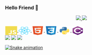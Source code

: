 ### Hello Friend 👋

<div align="center">
  <a href="https://github.com/sudown">
  <img height="180em" src="https://github-readme-stats.vercel.app/api?username=sudown&show_icons=true&theme=dracula&include_all_commits=true&count_private=true"/>
  <img height="180em" src="https://github-readme-stats.vercel.app/api/top-langs/?username=sudown&layout=compact&langs_count=7&theme=dracula"/>
</div>

<div style="display: inline_block"><br>
  <img align="center" alt="sudown-Js" height="30" width="40" src="https://raw.githubusercontent.com/devicons/devicon/master/icons/javascript/javascript-plain.svg">
  <img align="center" alt="sudown-React" height="30" width="40" src="https://raw.githubusercontent.com/devicons/devicon/master/icons/react/react-original.svg">
  <img align="center" alt="sudown-HTML" height="30" width="40" src="https://raw.githubusercontent.com/devicons/devicon/master/icons/html5/html5-original.svg">
  <img align="center" alt="sudown-CSS" height="30" width="40" src="https://raw.githubusercontent.com/devicons/devicon/master/icons/css3/css3-original.svg">
  <img align="center" alt="sudown-Python" height="30" width="40" src="https://raw.githubusercontent.com/devicons/devicon/master/icons/python/python-original.svg">
  <img align="center" alt="sudown-Csharp" height="30" width="40" src="https://raw.githubusercontent.com/devicons/devicon/master/icons/csharp/csharp-original.svg">

</div>

<div>
  <a href="https://instagram.com/mirosmar.santos.9849" target="_blank"><img src="https://img.shields.io/badge/-Instagram-%23E4405F?style=for-the-badge&logo=instagram&logoColor=white" target="_blank"></a>
 	<a href="https://www.twitch.tv/linwithlau" target="_blank"><img src="https://img.shields.io/badge/Twitch-9146FF?style=for-the-badge&logo=twitch&logoColor=white" target="_blank"></a>
  <a href = "mailto:mirosmarsantoss@gmail.com"><img src="https://img.shields.io/badge/-Gmail-%23333?style=for-the-badge&logo=gmail&logoColor=white" target="_blank"  </a>
</div>

![Snake animation](https://github.com/sudown/sudown/blob/output/github-contribution-grid-snake.svg)
